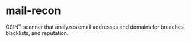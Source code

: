 # mail-recon
OSINT scanner that analyzes email addresses and domains for breaches, blacklists, and reputation.
